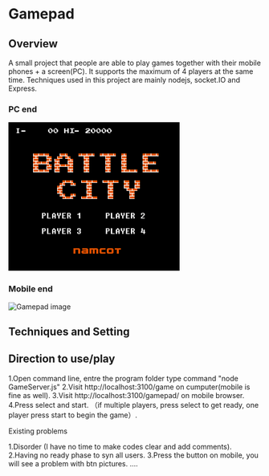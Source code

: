 # Gamepad

## Overview

A small project that people are able to play games together with their mobile phones + a screen(PC). It supports the maximum of 4 players at the same time. Techniques used in this project are mainly nodejs, socket.IO and Express.


### PC end
![Play .gif animation](readme_img/Play.gif )


### Mobile end
![Gamepad image](readme_img/gamepad.png=250x250)

## Techniques and Setting


## Direction to use/play

1.Open command line, entre the program folder type command "node GameServer.js"
2.Visit http://localhost:3100/game on cumputer(mobile is fine as well).
3.Visit http://localhost:3100/gamepad/ on mobile browser.
4.Press select and start. （if multiple players, press select to get ready, one player press start to begin the game）.


Existing problems

1.Disorder (I have no time to make codes clear and add comments).
2.Having no ready phase to syn all users.
3.Press the button on mobile, you will see a problem with btn pictures.
....
